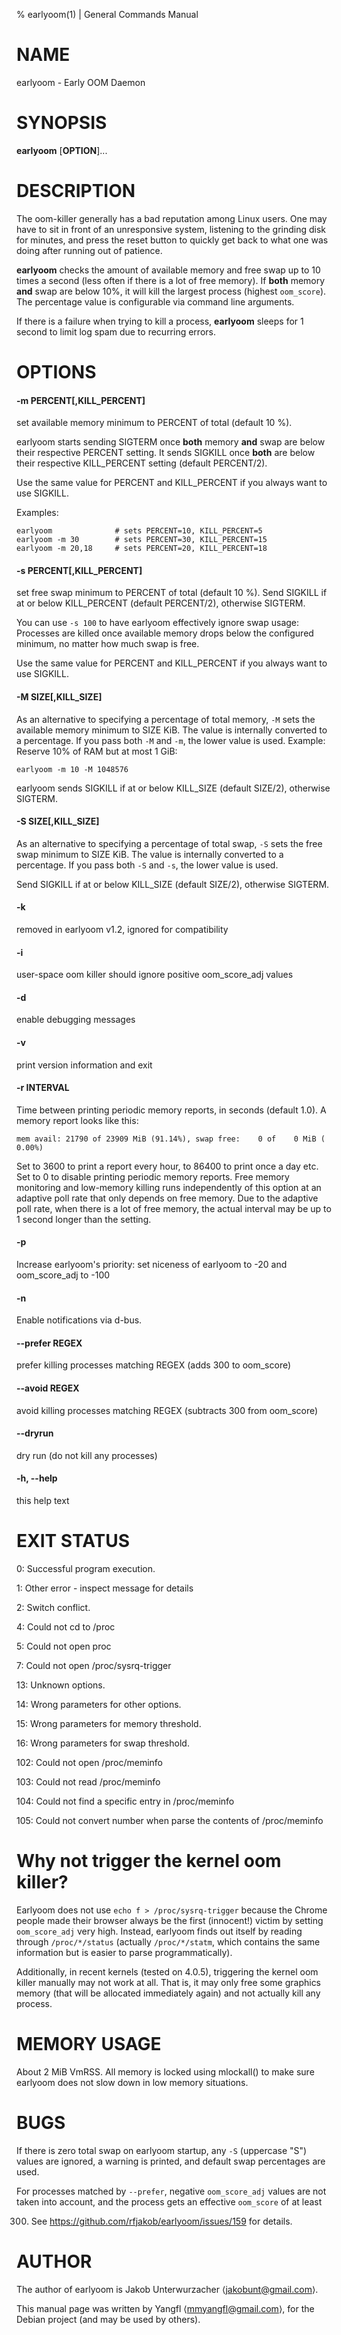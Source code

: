 % earlyoom(1) | General Commands Manual

# NAME

earlyoom - Early OOM Daemon

# SYNOPSIS

**earlyoom** [**OPTION**]...

# DESCRIPTION

The oom-killer generally has a bad reputation among Linux users. One may have to
sit in front of an unresponsive system, listening to the grinding disk for
minutes, and press the reset button to quickly get back to what one was doing
after running out of patience.

**earlyoom** checks the amount of available memory and free swap up to 10 times
a second (less often if there is a lot of free memory). If **both** memory
**and** swap are below 10%, it will kill the largest process (highest
`oom_score`). The percentage value is configurable via command line arguments.

If there is a failure when trying to kill a process, **earlyoom** sleeps for 1
second to limit log spam due to recurring errors.

# OPTIONS

#### -m PERCENT[,KILL_PERCENT]

set available memory minimum to PERCENT of total (default 10 %).

earlyoom starts sending SIGTERM once **both** memory **and** swap are below
their respective PERCENT setting. It sends SIGKILL once **both** are below their
respective KILL_PERCENT setting (default PERCENT/2).

Use the same value for PERCENT and KILL_PERCENT if you always want to use
SIGKILL.

Examples:

    earlyoom              # sets PERCENT=10, KILL_PERCENT=5
    earlyoom -m 30        # sets PERCENT=30, KILL_PERCENT=15
    earlyoom -m 20,18     # sets PERCENT=20, KILL_PERCENT=18

#### -s PERCENT[,KILL_PERCENT]

set free swap minimum to PERCENT of total (default 10 %). Send SIGKILL if at or
below KILL_PERCENT (default PERCENT/2), otherwise SIGTERM.

You can use `-s 100` to have earlyoom effectively ignore swap usage: Processes
are killed once available memory drops below the configured minimum, no matter
how much swap is free.

Use the same value for PERCENT and KILL_PERCENT if you always want to use
SIGKILL.

#### -M SIZE[,KILL_SIZE]

As an alternative to specifying a percentage of total memory, `-M` sets the
available memory minimum to SIZE KiB. The value is internally converted to a
percentage. If you pass both `-M` and `-m`, the lower value is used. Example:
Reserve 10% of RAM but at most 1 GiB:

    earlyoom -m 10 -M 1048576

earlyoom sends SIGKILL if at or below KILL_SIZE (default SIZE/2), otherwise
SIGTERM.

#### -S SIZE[,KILL_SIZE]

As an alternative to specifying a percentage of total swap, `-S` sets the free
swap minimum to SIZE KiB. The value is internally converted to a percentage. If
you pass both `-S` and `-s`, the lower value is used.

Send SIGKILL if at or below KILL_SIZE (default SIZE/2), otherwise SIGTERM.

#### -k

removed in earlyoom v1.2, ignored for compatibility

#### -i

user-space oom killer should ignore positive oom_score_adj values

#### -d

enable debugging messages

#### -v

print version information and exit

#### -r INTERVAL

Time between printing periodic memory reports, in seconds (default 1.0). A
memory report looks like this:

    mem avail: 21790 of 23909 MiB (91.14%), swap free:    0 of    0 MiB ( 0.00%)

Set to 3600 to print a report every hour, to 86400 to print once a day etc. Set
to 0 to disable printing periodic memory reports. Free memory monitoring and
low-memory killing runs independently of this option at an adaptive poll rate
that only depends on free memory. Due to the adaptive poll rate, when there is a
lot of free memory, the actual interval may be up to 1 second longer than the
setting.

#### -p

Increase earlyoom's priority: set niceness of earlyoom to -20 and oom_score_adj
to -100

#### -n

Enable notifications via d-bus.

#### \-\-prefer REGEX

prefer killing processes matching REGEX (adds 300 to oom_score)

#### \-\-avoid REGEX

avoid killing processes matching REGEX (subtracts 300 from oom_score)

#### \-\-dryrun

dry run (do not kill any processes)

#### -h, \-\-help

this help text

# EXIT STATUS

0: Successful program execution.

1: Other error - inspect message for details

2: Switch conflict.

4: Could not cd to /proc

5: Could not open proc

7: Could not open /proc/sysrq-trigger

13: Unknown options.

14: Wrong parameters for other options.

15: Wrong parameters for memory threshold.

16: Wrong parameters for swap threshold.

102: Could not open /proc/meminfo

103: Could not read /proc/meminfo

104: Could not find a specific entry in /proc/meminfo

105: Could not convert number when parse the contents of /proc/meminfo

# Why not trigger the kernel oom killer?

Earlyoom does not use `echo f > /proc/sysrq-trigger` because the Chrome people
made their browser always be the first (innocent!) victim by setting
`oom_score_adj` very high. Instead, earlyoom finds out itself by reading through
`/proc/*/status` (actually `/proc/*/statm`, which contains the same information
but is easier to parse programmatically).

Additionally, in recent kernels (tested on 4.0.5), triggering the kernel oom
killer manually may not work at all. That is, it may only free some graphics
memory (that will be allocated immediately again) and not actually kill any
process.

# MEMORY USAGE

About 2 MiB VmRSS. All memory is locked using mlockall() to make sure earlyoom
does not slow down in low memory situations.

# BUGS

If there is zero total swap on earlyoom startup, any `-S` (uppercase "S") values
are ignored, a warning is printed, and default swap percentages are used.

For processes matched by `--prefer`, negative `oom_score_adj` values are not
taken into account, and the process gets an effective `oom_score` of at least

300. See https://github.com/rfjakob/earlyoom/issues/159 for details.

# AUTHOR

The author of earlyoom is Jakob Unterwurzacher ⟨jakobunt@gmail.com⟩.

This manual page was written by Yangfl ⟨mmyangfl@gmail.com⟩, for the Debian
project (and may be used by others).
